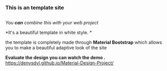 ### This is an  template site  <h2>
        
_You **can** combine this with your web project_

*It's a beautiful template in white style. *

the template is completely made through **Material Bootstrap**
which allows you to make a beautiful adaptive look of the site  

**Evaluate the design you can watch the demo .**
https://denysdvl.github.io/Material-Design-Project/

